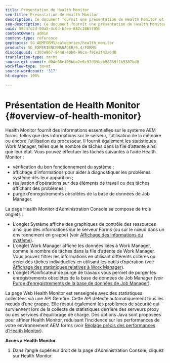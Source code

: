 ```yaml
---
title: Présentation de Health Monitor
seo-title: Présentation de Health Monitor
description: Ce document fournit une présentation de Health Monitor et des détails sur la manière dont vous pouvez y accéder.
seo-description: Ce document fournit une présentation de Health Monitor et des détails sur la manière dont vous pouvez y accéder.
uuid: 5934fd2d-80a5-4c6d-b3ee-882c2865705b
contentOwner: admin
content-type: reference
geptopics: SG_AEMFORMS/categories/health_monitor
products: SG_EXPERIENCEMANAGER/6.4/FORMS
discoiquuid: c303e967-944d-40b0-96ca-f91e2f42a0d0
translation-type: tm+mt
source-git-commit: d04e08e105bba2e6c92d93bcb58839f1b5307bd8
workflow-type: tm+mt
source-wordcount: '317'
ht-degree: 100%

---
```



# Présentation de Health Monitor {#overview-of-health-monitor}

Health Monitor fournit des informations essentielles sur le système AEM forms, telles que des informations sur le serveur, l’utilisation de la mémoire ou encore l’utilisation du processeur. Il fournit également les statistiques Work Manager, telles que le nombre de tâches dans la file d’attente ainsi que leur état. Vous pouvez effectuer les tâches suivantes à l’aide Health Monitor :

* vérification du bon fonctionnement du système ;
* affichage d’informations pour aider à diagnostiquer les problèmes système dès leur apparition ;
* réalisation d’opérations sur des éléments de travail ou des tâches affichant des problèmes ;
* purge d’enregistrements obsolètes de la base de données de Job Manager.

La page Health Monitor d’Administration Console se compose de trois onglets :

* L’onglet Système affiche des graphiques de contrôle des ressources ainsi que des informations sur le serveur Forms (ou sur le nœud dans un environnement en grappe) (voir [Affichage des informations du système](/help/forms/using/admin-help/view-system-information.md#view-system-information)).
* L’onglet Work Manager affiche les données liées à Work Manager, comme le nombre de tâches dans la file d’attente de Work Manager. Vous pouvez filtrer les informations en utilisant différents critères ou gérer des tâches individuelles en utilisant les outils d’opération (voir [Affichage des statistiques relatives à Work Manager](/help/forms/using/admin-help/view-statistics-related-manager.md#view-statistics-related-to-work-manager)).
* L’onglet Planificateur de purge de travaux vous permet de purger les enregistrements obsolètes de la base de données de Job Manager (voir [Purge d’enregistrements de la base de données de Job Manager](/help/forms/using/admin-help/purge-records-job-manager-database.md#purge-records-from-the-job-manager-database)).

La page Web Health Monitor est renseignée avec des statistiques collectées via une API Gemfire. Cette API détecte automatiquement tous les nœuds d’une grappe. Elle résout également les problèmes de sécurité qui surviennent lors de la collecte de statistiques derrière des serveurs proxy ou des services d’équilibrage de charge. Des options Java sont proposées pour affiner Health Monitor, réduisant l’incidence sur les performances de votre environnement AEM forms (voir [Réglage précis des performances d’Health Monitor](/help/forms/using/admin-help/fine-tuning-health-monitor-performance.md#fine-tuning-health-monitor-performance)).

**Accès à Health Monitor**

1. Dans l’angle supérieur droit de la page d’Administration Console, cliquez sur Health Monitor.

